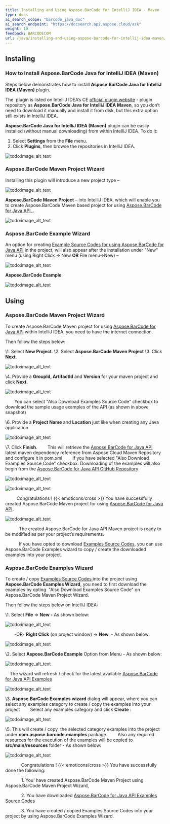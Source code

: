 ```yaml
---
title: Installing and Using Aspose.BarCode for IntelliJ IDEA - Maven
type: docs
ai_search_scope: "barcode_java_doc"
ai_search_endpoint: "https://docsearch.api.aspose.cloud/ask"
weight: 10
feedback: BARCODECOM
url: /java/installing-and-using-aspose-barcode-for-intellij-idea-maven/
---
```


## **Installing**
### **How to Install Aspose.BarCode Java for IntelliJ IDEA (Maven)**
Steps below demonstrates how to install **Aspose.BarCode Java for IntelliJ IDEA (Maven)** plugin.

The  plugin is listed on IntelliJ IDEA’s CE [official plugin website](https://goo.gl/aTKliM) - plugin repository as **Aspose.BarCode Java for IntelliJ IDEA Maven**, so you don’t need to download it manually and install it from disk, but this extra option still exists in IntelliJ IDEA.

**Aspose.BarCode Java for IntelliJ IDEA (Maven)** plugin can be easily installed (without manual downloading) from within IntelliJ IDEA. To do it:

1. Select **Settings** from the **File** menu.
1. Click **Plugins**, then browse the repositories in IntelliJ IDEA. 

![todo:image_alt_text](http://i.imgur.com/ZMrQFKM.jpg)
### **Aspose.BarCode Maven Project Wizard**
Installing this plugin will introduce a new project type – 

![todo:image_alt_text](http://download-codeplex.sec.s-msft.com/Download/SourceControlFileDownload.ashx?ProjectName=aspose-barcodejavaintellij&changeSetId=a64ec7f38553b1ef4121393d39426b33c2314f2b&itemId=src%2fresources%2fasposeSmall.png)

**Aspose.BarCode Maven Project** – into IntelliJ IDEA, which will enable you to create Aspose.BarCode Maven based project for using [Aspose.BarCode for Java API. ](http://goo.gl/WU9cOL). 

![todo:image_alt_text](http://i.imgur.com/qdQAgmp.jpg)
### **Aspose.BarCode Example Wizard**
An option for creating [Example Source Codes for using Aspose.BarCode for Java API](https://goo.gl/xsNu4C) in the project, will also appear after the installation under "New" menu (using Right Click -> New **OR** File menu->New) – 

![todo:image_alt_text](http://download-codeplex.sec.s-msft.com/Download/SourceControlFileDownload.ashx?ProjectName=aspose-barcodejavaintellij&changeSetId=a64ec7f38553b1ef4121393d39426b33c2314f2b&itemId=src%2fresources%2fasposeSmall.png)

**Aspose.BarCode Example**

![todo:image_alt_text](http://i.imgur.com/tQgNZGz.jpg)
## **Using**
### **Aspose.BarCode Maven Project Wizard**
To create Aspose.BarCode Maven project for using [Aspose.BarCode for Java API](http://goo.gl/19r8Tz) within IntelliJ IDEA, you need to have the internet connection.

Then follow the steps below:

\1. Select **New Project**.
\2. Select **Aspose.BarCode Maven Project** 
\3. Click **Next**. 

![todo:image_alt_text](http://i.imgur.com/qdQAgmp.jpg)


\4. Provide a **GroupId, ArtifactId** and **Version** for your maven project and click **Next.**

![todo:image_alt_text](http://i.imgur.com/vGnBeF7.jpg)


`    `You can select "Also Download Examples Source Code" checkbox to download the sample usage examples of the API (as shown in above snapshot)

\6. Provide a **Project Name** and **Location** just like when creating any Java application

![todo:image_alt_text](http://i.imgur.com/URLtPNP.jpg)


\7. Click **Finish**.
`    `This will retrieve the [Aspose.BarCode for Java API](http://goo.gl/19r8Tz) latest maven dependency reference from Aspose Cloud Maven Repository and configure it in pom.xml
`    `If you have selected "Also Download Examples Source Code" checkbox. Downloading of the examples will also begin from the [Aspose.BarCode for Java API GitHub Repository](https://goo.gl/xsNu4C)

![todo:image_alt_text](http://i.imgur.com/Wp5Syrl.jpg)

![todo:image_alt_text](http://i.imgur.com/SZRvLGU.jpg)

`     `Congratulations ! {{< emoticons/cross >}} You have successfully created Aspose.BarCode Maven project for using [Aspose.BarCode for Java API](http://goo.gl/19r8Tz).

![todo:image_alt_text](http://i.imgur.com/BwbbvpM.jpg)

`      `The created Aspose.BarCode for Java API Maven project is ready to be modified as per your project’s requirements.

`      `If you have opted to download [Examples Source Codes](https://goo.gl/xsNu4C), you can use Aspose.BarCode Examples wizard to copy / create the downloaded examples into your project.
### **Aspose.BarCode Examples Wizard**
To create / copy [Examples Source Codes ](https://goo.gl/xsNu4C)into the project using **Aspose.BarCode Examples Wizard**, you need to first download the examples by opting  "Also Download Examples Source Code" on Aspose.BarCode Maven Project Wizard.

Then follow the steps below on IntelliJ IDEA:

\1. Select **File** => **New -** As shown below: 

![todo:image_alt_text](http://i.imgur.com/N8tT9Q0.jpg)


`    `-OR- **Right Click** (on project window) => **New**  - As shown below: 

![todo:image_alt_text](http://i.imgur.com/aUBWkhp.jpg)


\2. Select **Aspose.BarCode Example** Option from Menu - As shown below: 

![todo:image_alt_text](http://i.imgur.com/lnCkDH8.jpg)


`  `The wizard will refresh / check for the latest available [Aspose.BarCode for Java API Examples](https://goo.gl/xsNu4C)

![todo:image_alt_text](http://i.imgur.com/5PZwsuq.jpg)


\3. **Aspose.BarCode Examples wizard** dialog will appear, where you can select any examples category to create / copy the examples into your project
`    `Select any examples category and click **Create** : 

![todo:image_alt_text](http://i.imgur.com/qdQAgmp.jpg)


\5. This will create / copy  the selected category examples into the project under **com.aspose.barcode.examples** package.
`    `Also any required resources for the execution of the examples will be copied to **src/main/resources** folder - As shown below:

![todo:image_alt_text](http://i.imgur.com/FwtpfiS.jpg)



`       `Congratulations ! {{< emoticons/cross >}} You have successfully done the following:

`       `1. You' have created Aspose.BarCode Maven Project using Aspose.BarCode Maven Project Wizard,

`       `2. You have downloaded [Aspose.BarCode for Java API Examples Source Codes](https://goo.gl/xsNu4C)

`       `3. You have created / copied Examples Source Codes into your project by using Aspose.BarCode Examples Wizard.
